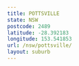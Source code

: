 ```yaml
---
title: POTTSVILLE
state: NSW
postcode: 2489
latitude: -28.392183
longitude: 153.541853
url: /nsw/pottsville/
layout: suburb
---
```

